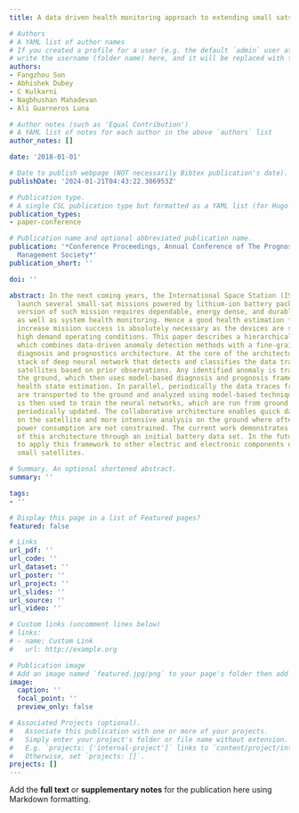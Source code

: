 ```yaml
---
title: A data driven health monitoring approach to extending small sats mission

# Authors
# A YAML list of author names
# If you created a profile for a user (e.g. the default `admin` user at `content/authors/admin/`), 
# write the username (folder name) here, and it will be replaced with their full name and linked to their profile.
authors:
- Fangzhou Sun
- Abhishek Dubey
- C Kulkarni
- Nagbhushan Mahadevan
- Ali Guarneros Luna

# Author notes (such as 'Equal Contribution')
# A YAML list of notes for each author in the above `authors` list
author_notes: []

date: '2018-01-01'

# Date to publish webpage (NOT necessarily Bibtex publication's date).
publishDate: '2024-01-21T04:43:22.306953Z'

# Publication type.
# A single CSL publication type but formatted as a YAML list (for Hugo requirements).
publication_types:
- paper-conference

# Publication name and optional abbreviated publication name.
publication: '*Conference Proceedings, Annual Conference of The Prognostics And Health
  Management Society*'
publication_short: ''

doi: ''

abstract: In the next coming years, the International Space Station (ISS) plans to
  launch several small-sat missions powered by lithium-ion battery packs. An extended
  version of such mission requires dependable, energy dense, and durable power sources
  as well as system health monitoring. Hence a good health estimation framework to
  increase mission success is absolutely necessary as the devices are subjected to
  high demand operating conditions. This paper describes a hierarchical architecture
  which combines data-driven anomaly detection methods with a fine-grained model-based
  diagnosis and prognostics architecture. At the core of the architecture is a distributed
  stack of deep neural network that detects and classifies the data traces from nearby
  satellites based on prior observations. Any identified anomaly is transmitted to
  the ground, which then uses model-based diagnosis and prognosis framework to make
  health state estimation. In parallel, periodically the data traces from the satellites
  are transported to the ground and analyzed using model-based techniques. This data
  is then used to train the neural networks, which are run from ground systems and
  periodically updated. The collaborative architecture enables quick data-driven inference
  on the satellite and more intensive analysis on the ground where often time and
  power consumption are not constrained. The current work demonstrates implementation
  of this architecture through an initial battery data set. In the future we propose
  to apply this framework to other electric and electronic components on-board the
  small satellites.

# Summary. An optional shortened abstract.
summary: ''

tags:
- ''

# Display this page in a list of Featured pages?
featured: false

# Links
url_pdf: ''
url_code: ''
url_dataset: ''
url_poster: ''
url_project: ''
url_slides: ''
url_source: ''
url_video: ''

# Custom links (uncomment lines below)
# links:
# - name: Custom Link
#   url: http://example.org

# Publication image
# Add an image named `featured.jpg/png` to your page's folder then add a caption below.
image:
  caption: ''
  focal_point: ''
  preview_only: false

# Associated Projects (optional).
#   Associate this publication with one or more of your projects.
#   Simply enter your project's folder or file name without extension.
#   E.g. `projects: ['internal-project']` links to `content/project/internal-project/index.md`.
#   Otherwise, set `projects: []`.
projects: []
---
```


Add the **full text** or **supplementary notes** for the publication here using Markdown formatting.
